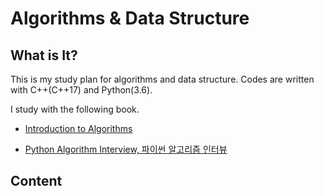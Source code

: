 # Algorithms & Data Structure

## What is It?

This is my study plan for algorithms and data structure. Codes are written with C++(C++17) and Python(3.6).

I study with the following book.

- [Introduction to Algorithms](https://www.amazon.com/Introduction-Algorithms-3rd-MIT-Press/dp/0262033844)

- [Python Algorithm Interview, 파이썬 알고리즘 인터뷰](http://www.kyobobook.co.kr/product/detailViewKor.laf?mallGb=KOR&ejkGb=KOR&barcode=9791189909178&orderClick=4bb)


## Content
